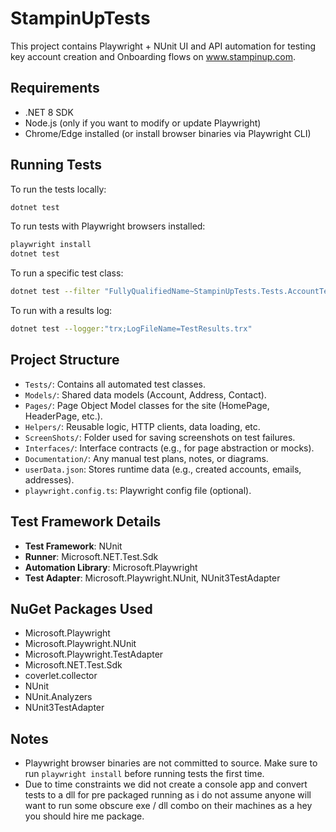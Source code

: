 # StampinUpTests
This project contains Playwright + NUnit UI and API automation for testing key account creation and Onboarding flows on www.stampinup.com.

## Requirements

- .NET 8 SDK  
- Node.js (only if you want to modify or update Playwright)  
- Chrome/Edge installed (or install browser binaries via Playwright CLI)

## Running Tests

To run the tests locally:

```bash  
dotnet test
```

To run tests with Playwright browsers installed:

```bash  
playwright install  
dotnet test
```
To run a specific test class:

```bash  
dotnet test --filter "FullyQualifiedName~StampinUpTests.Tests.AccountTests"
```
To run with a results log:

```bash  
dotnet test --logger:"trx;LogFileName=TestResults.trx"
```
## Project Structure

- `Tests/`: Contains all automated test classes.  
- `Models/`: Shared data models (Account, Address, Contact).  
- `Pages/`: Page Object Model classes for the site (HomePage, HeaderPage, etc.).  
- `Helpers/`: Reusable logic, HTTP clients, data loading, etc.  
- `ScreenShots/`: Folder used for saving screenshots on test failures.  
- `Interfaces/`: Interface contracts (e.g., for page abstraction or mocks).  
- `Documentation/`: Any manual test plans, notes, or diagrams.  
- `userData.json`: Stores runtime data (e.g., created accounts, emails, addresses).  
- `playwright.config.ts`: Playwright config file (optional).

## Test Framework Details

- **Test Framework**: NUnit  
- **Runner**: Microsoft.NET.Test.Sdk  
- **Automation Library**: Microsoft.Playwright  
- **Test Adapter**: Microsoft.Playwright.NUnit, NUnit3TestAdapter

## NuGet Packages Used

- Microsoft.Playwright  
- Microsoft.Playwright.NUnit  
- Microsoft.Playwright.TestAdapter  
- Microsoft.NET.Test.Sdk  
- coverlet.collector  
- NUnit  
- NUnit.Analyzers  
- NUnit3TestAdapter

##  Notes

- Playwright browser binaries are not committed to source. Make sure to run `playwright install` before running tests the first time.  
- Due to time constraints we did not create a console app and convert tests to a dll for pre packaged running as i do not assume anyone will want to run some obscure exe / dll combo on their machines as a hey you should hire me package.